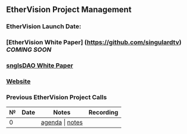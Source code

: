 ## EtherVision Project Management

### EtherVision Launch Date: 

### [EtherVision White Paper] (https://github.com/singulardtv) *COMING SOON*
### [snglsDAO White Paper](https://github.com/SingularDTV/whitepaper) 
### [Website](https://snglsDAO.io)

### Previous EtherVision Project Calls

 №  | Date                             | Notes          | Recording            |
--- | -------------------------------- | -------------- | -------------------- |
 0  |                                  | [agenda]() \| [notes]()     |  
